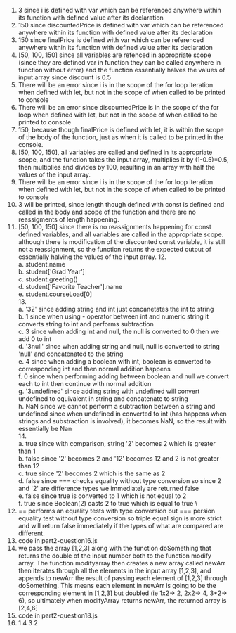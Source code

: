 1. 3 since i is defined with var which can be referenced anywhere within its function with defined value after its declaration
2. 150 since discountedPrice is defined with var which can be referenced anywhere within its function with defined value after its declaration
3. 150 since finalPrice is defined with var which can be referenced anywhere within its function with defined value after its declaration
4. [50, 100, 150] since all variables are refenced in appropriate scope (since they are defined var in function they can be called anywhere in function without error) and the function essentially halves the values of input array since discount is 0.5
5. There will be an error since i is in the scope of the for loop iteration when defined with let, but not in the scope of when called to be printed to console
6. There will be an error since discountedPrice is in the scope of the for loop when defined with let, but not in the scope of when called to be printed to console
7. 150, because though finalPrice is defined with let, it is within the scope of the body of the function, just as when it is called to be printed in the console.
8. [50, 100, 150], all variables are called and defined in its appropriate scope, and the function takes the input array, multiplies it by (1-0.5)=0.5, then multiplies and divides by 100, resulting in an array with half the values of the input array.
9. There will be an error since i is in the scope of the for loop iteration when defined with let, but not in the scope of when called to be printed to console
10. 3 will be printed, since length though defined with const is defined and called in the body and scope of the function and there are no reassigments of length happening.
11. [50, 100, 150] since there is no reassignments happening for const defined variables, and all variables are called in the appropriate scope. although there is modification of the discounted const variable, it is still not a reassignment, so the function returns the expected output of essentially halving the values of the input array.
12.\
a. student.name \
b. student['Grad Year'] \
c. student.greeting() \
d. student['Favorite Teacher'].name \
e. student.courseLoad[0] \
13.\
a. '32'  since adding string and int just concanetates the int to string \
b. 1   since when using - operator between int and numeric string it converts string to int and performs subtraction \
c. 3 since when adding int and null, the null is converted to 0 then we add 0 to int \
d. '3null' since when adding string and null, null is converted to string 'null' and concatenated to the string \
e. 4 since when adding a boolean with int, boolean is converted to corresponding int and then normal addition happens \
f. 0 since when performing adding between boolean and null we convert each to int then continue with normal addition \
g. '3undefined' since adding string with undefined will convert undefined to equivalent in string and concatenate to string \
h. NaN since we cannot perform a subtraction between a string and undefined since when undefined in converted to int (has happens when strings and substraction is involved), it becomes NaN, so the result with essentially be Nan \
14.\
a. true since with comparison, string '2' becomes 2 which is greater than 1 \
b. false since '2' becomes 2 and '12' becomes 12 and 2 is not greater than 12 \
c. true since '2' becomes 2 which is the same as 2 \
d. false since === checks equality without type conversion so since 2 and '2' are difference types we immediately are returned false \
e. false since true is converted to 1 which is not equal to 2 \
f. true since Boolean(2) casts 2 to true which is equal to true \
15. == performs an equality tests with type conversion but === persion equality test without type conversion so triple equal sign is more strict and will return false immediately if the types of what are compared are different.
16. code in part2-question16.js
17. we pass the array [1,2,3] along with the function doSomething that returns the double of the input number both to the function modify array. The function modifyarray then creates a new array called newArr then iterates through all the elements in the input array [1,2,3], and appends to newArr the result of passing each element of [1,2,3] through doSomething. This means each element in newArr is going to be the corresponding element in [1,2,3] but doubled (ie 1x2-> 2, 2x2-> 4, 3*2-> 6), so ultimately when modifyArray returns newArr, the returned array is [2,4,6]
18. code in part2-question18.js
19. 1
    4
    3
    2